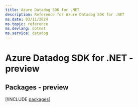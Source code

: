 ```yaml
---
title: Azure Datadog SDK for .NET
description: Reference for Azure Datadog SDK for .NET
ms.date: 03/11/2024
ms.topic: reference
ms.devlang: dotnet
ms.service: datadog
---
```

# Azure Datadog SDK for .NET - preview
## Packages - preview
[!INCLUDE [packages](datadog-index.md)]